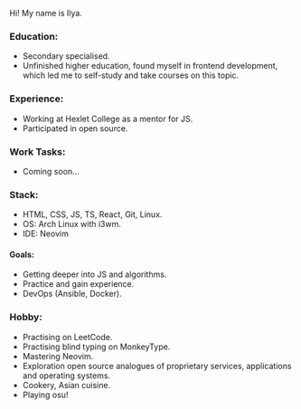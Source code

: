 Hi! My name is Ilya. 

### Education:
- Secondary specialised.
- Unfinished higher education, found myself in frontend development, which led me to self-study and take courses on this topic.

### Experience:
- Working at Hexlet College as a mentor for JS.
- Participated in open source.

### Work Tasks:
- Coming soon...

### Stack:
- HTML, CSS, JS, TS, React, Git, Linux.
- OS: Arch Linux with i3wm.
- IDE: Neovim

#### Goals:
- Getting deeper into JS and algorithms.
- Practice and gain experience.
- DevOps (Ansible, Docker).

### Hobby:
- Practising on LeetCode.
- Practising blind typing on MonkeyType.
- Mastering Neovim.
- Exploration open source analogues of proprietary services, applications and operating systems.
- Cookery, Asian cuisine.
- Playing osu!
